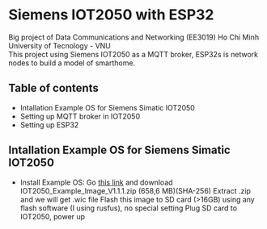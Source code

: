 # Siemens IOT2050 with ESP32
Big project of Data Communications and Networking (EE3019) Ho Chi Minh University of Tecnology - VNU  
This project using Siemens IOT2050 as a MQTT broker, ESP32s is network nodes to build a model of smarthome.
## Table of contents
- Intallation Example OS for Siemens Simatic IOT2050
- Setting up MQTT broker in IOT2050
- Setting up ESP32
## Intallation Example OS for Siemens Simatic IOT2050
- Install Example OS:
Go [this link](https://support.industry.siemens.com/cs/document/109741799/downloads-for-simatic-iot20x0?dti=0&lc=en-VN) and download IOT2050_Example_Image_V1.1.1.zip (658,6 MB)(SHA-256)
Extract .zip and we will get .wic file
Flash this image to SD card (>16GB) using any flash software (I using rusfus), no special setting
Plug SD card to IOT2050, power up

